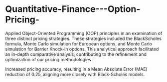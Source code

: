 # Quantitative-Finance---Option-Pricing-

Applied Object-Oriented Programming (OOP) principles in an examination of three distinct pricing strategies. These strategies included the BlackScholes formula, Monte Carlo simulation for European options, and Monte Carlo simulation for Barrier Knock-in options. This analytical approach
facilitated an in-depth comparative analysis, contributing to the refinement and optimization of our pricing methodologies.

Increased pricing accuracy, resulting in a Mean Absolute Error (MAE) reduction of 0.25, aligning more closely with Black-Scholes models.
